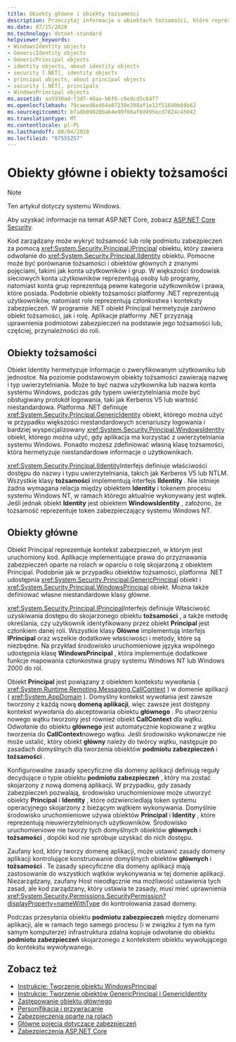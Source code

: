 ```yaml
---
title: Obiekty główne i obiekty tożsamości
description: Przeczytaj informacje o obiektach tożsamości, które reprezentują użytkowników w programie .NET. Zapoznaj się również z obiektami podmiotu zabezpieczeń, które hermetyzują zarówno obiekt tożsamości & rolę.
ms.date: 07/15/2020
ms.technology: dotnet-standard
helpviewer_keywords:
- WindowsIdentity objects
- GenericIdentity objects
- GenericPrincipal objects
- identity objects, about identity objects
- security [.NET], identity objects
- principal objects, about principal objects
- security [.NET], principals
- WindowsPrincipal objects
ms.assetid: aa5930ad-f3d7-40aa-b6f6-c6edcd5c64f7
ms.openlocfilehash: 79caeed6ed64a07238e398af1e12f51640b88b62
ms.sourcegitcommit: b7a8b09828bab4e90f66af8d495ecd7024c45042
ms.translationtype: MT
ms.contentlocale: pl-PL
ms.lasthandoff: 08/04/2020
ms.locfileid: "87555257"
---
```

# <a name="principal-and-identity-objects"></a>Obiekty główne i obiekty tożsamości

> [!NOTE]
> Ten artykuł dotyczy systemu Windows.
>
> Aby uzyskać informacje na temat ASP.NET Core, zobacz [ASP.NET Core Security](/aspnet/core/security/).

Kod zarządzany może wykryć tożsamość lub rolę podmiotu zabezpieczeń za pomocą <xref:System.Security.Principal.IPrincipal> obiektu, który zawiera odwołanie do <xref:System.Security.Principal.IIdentity> obiektu. Pomocne może być porównanie tożsamości i obiektów głównych z znanymi pojęciami, takimi jak konta użytkowników i grup. W większości środowisk sieciowych konta użytkowników reprezentują osoby lub programy, natomiast konta grup reprezentują pewne kategorie użytkowników i prawa, które posiada. Podobnie obiekty tożsamości platformy .NET reprezentują użytkowników, natomiast role reprezentują członkostwa i konteksty zabezpieczeń. W programie .NET obiekt Principal hermetyzuje zarówno obiekt tożsamości, jak i rolę. Aplikacje platformy .NET przyznają uprawnienia podmiotowi zabezpieczeń na podstawie jego tożsamości lub, częściej, przynależności do roli.  
  
## <a name="identity-objects"></a>Obiekty tożsamości

Obiekt Identity hermetyzuje informacje o zweryfikowanym użytkowniku lub jednostce. Na poziomie podstawowym obiekty tożsamości zawierają nazwę i typ uwierzytelniania. Może to być nazwa użytkownika lub nazwa konta systemu Windows, podczas gdy typem uwierzytelniania może być obsługiwany protokół logowania, taki jak Kerberos V5 lub wartość niestandardowa. Platforma .NET definiuje <xref:System.Security.Principal.GenericIdentity> obiekt, którego można użyć w przypadku większości niestandardowych scenariuszy logowania i bardziej wyspecjalizowany <xref:System.Security.Principal.WindowsIdentity> obiekt, którego można użyć, gdy aplikacja ma korzystać z uwierzytelniania systemu Windows. Ponadto możesz zdefiniować własną klasę tożsamości, która hermetyzuje niestandardowe informacje o użytkownikach.  
  
<xref:System.Security.Principal.IIdentity>Interfejs definiuje właściwości dostępu do nazwy i typu uwierzytelniania, takich jak Kerberos V5 lub NTLM. Wszystkie klasy **tożsamości** implementują interfejs **IIdentity** . Nie istnieje żadna wymagana relacja między obiektem **Identity** i tokenem procesu systemu Windows NT, w ramach którego aktualnie wykonywany jest wątek. Jeśli jednak obiekt **Identity** jest obiektem **WindowsIdentity** , założono, że tożsamość reprezentuje token zabezpieczający systemu Windows NT.  
  
## <a name="principal-objects"></a>Obiekty główne

Obiekt Principal reprezentuje kontekst zabezpieczeń, w którym jest uruchomiony kod. Aplikacje implementujące prawa do przyznawania zabezpieczeń oparte na rolach w oparciu o rolę skojarzoną z obiektem Principal. Podobnie jak w przypadku obiektów tożsamości, platforma .NET udostępnia <xref:System.Security.Principal.GenericPrincipal> obiekt i <xref:System.Security.Principal.WindowsPrincipal> obiekt. Można także definiować własne niestandardowe klasy główne.  
  
<xref:System.Security.Principal.IPrincipal>Interfejs definiuje Właściwość uzyskiwania dostępu do skojarzonego obiektu **tożsamości** , a także metodę określania, czy użytkownik identyfikowany przez obiekt **Principal** jest członkiem danej roli. Wszystkie klasy **Główne** implementują interfejs **IPrincipal** oraz wszelkie dodatkowe właściwości i metody, które są niezbędne. Na przykład środowisko uruchomieniowe języka wspólnego udostępnia klasę **WindowsPrincipal** , która implementuje dodatkowe funkcje mapowania członkostwa grupy systemu Windows NT lub Windows 2000 do ról.  
  
Obiekt **Principal** jest powiązany z obiektem kontekstu wywołania ( <xref:System.Runtime.Remoting.Messaging.CallContext> ) w domenie aplikacji ( <xref:System.AppDomain> ). Domyślny kontekst wywołania jest zawsze tworzony z każdą nową **domeną aplikacji**, więc zawsze jest dostępny kontekst wywołania do akceptowania obiektu **głównego** . Po utworzeniu nowego wątku tworzony jest również obiekt **CallContext** dla wątku. Odwołanie do obiektu **głównego** jest automatycznie kopiowane z wątku tworzenia do **CallContext**nowego wątku. Jeśli środowisko wykonawcze nie może ustalić, który obiekt **główny** należy do twórcy wątku, następuje po zasadach domyślnych dla tworzenia obiektów **podmiotu zabezpieczeń** i **tożsamości** .  
  
Konfigurowalne zasady specyficzne dla domeny aplikacji definiują reguły decydujące o typie obiektu **podmiotu zabezpieczeń** , który ma zostać skojarzony z nową domeną aplikacji. W przypadku, gdy zasady zabezpieczeń pozwalają, środowisko uruchomieniowe może utworzyć obiekty **Principal** i **Identity** , które odzwierciedlają token systemu operacyjnego skojarzony z bieżącym wątkiem wykonywania. Domyślnie środowisko uruchomieniowe używa obiektów **Principal** i **Identity** , które reprezentują nieuwierzytelnionych użytkowników. Środowisko uruchomieniowe nie tworzy tych domyślnych obiektów **głównych** i **tożsamości** , dopóki kod nie spróbuje uzyskać do nich dostępu.  
  
Zaufany kod, który tworzy domenę aplikacji, może ustawić zasady domeny aplikacji kontrolujące konstruowanie domyślnych obiektów **głównych** i **tożsamości** . Te zasady specyficzne dla domeny aplikacji mają zastosowanie do wszystkich wątków wykonywania w tej domenie aplikacji. Niezarządzany, zaufany Host nieodłącznie ma możliwość ustawienia tych zasad, ale kod zarządzany, który ustawia te zasady, musi mieć uprawnienia <xref:System.Security.Permissions.SecurityPermission?displayProperty=nameWithType> do kontrolowania zasad domeny.  
  
Podczas przesyłania obiektu **podmiotu zabezpieczeń** między domenami aplikacji, ale w ramach tego samego procesu (i w związku z tym na tym samym komputerze) infrastruktura zdalna kopiuje odwołanie do obiektu **podmiotu zabezpieczeń** skojarzonego z kontekstem obiektu wywołującego do kontekstu wywoływanego.  
  
## <a name="see-also"></a>Zobacz też

- [Instrukcje: Tworzenie obiektu WindowsPrincipal](how-to-create-a-windowsprincipal-object.md)
- [Instrukcje: Tworzenie obiektów GenericPrincipal i GenericIdentity](how-to-create-genericprincipal-and-genericidentity-objects.md)
- [Zastępowanie obiektu głównego](replacing-a-principal-object.md)
- [Personifikacja i przywracanie](impersonating-and-reverting.md)
- [Zabezpieczenia oparte na rolach](role-based-security.md)
- [Główne pojęcia dotyczące zabezpieczeń](key-security-concepts.md)
- [Zabezpieczenia ASP.NET Core](/aspnet/core/security/)
